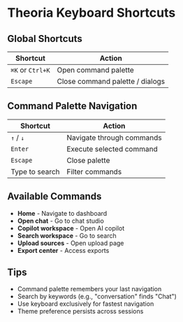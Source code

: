 # Theoria Keyboard Shortcuts

## Global Shortcuts

| Shortcut | Action |
|----------|--------|
| `⌘K` or `Ctrl+K` | Open command palette |
| `Escape` | Close command palette / dialogs |

## Command Palette Navigation

| Shortcut | Action |
|----------|--------|
| `↑` / `↓` | Navigate through commands |
| `Enter` | Execute selected command |
| `Escape` | Close palette |
| Type to search | Filter commands |

## Available Commands

- **Home** - Navigate to dashboard
- **Open chat** - Go to chat studio
- **Copilot workspace** - Open AI copilot
- **Search workspace** - Go to search
- **Upload sources** - Open upload page
- **Export center** - Access exports

## Tips

- Command palette remembers your last navigation
- Search by keywords (e.g., "conversation" finds "Chat")
- Use keyboard exclusively for fastest navigation
- Theme preference persists across sessions
